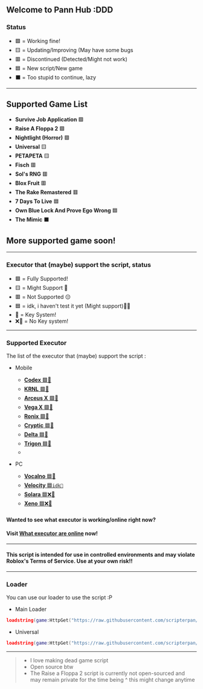 ## Welcome to Pann Hub :DDD

### Status
- 🟩 = Working fine!
- 🟨 = Updating/Improving (May have some bugs
- 🟥 = Discontinued (Detected/Might not work)
- 🟦 = New script/New game
- ⬛ = Too stupid to continue, lazy

---

## Supported Game List

- **Survive Job Application** 🟩
- **Raise A Floppa 2**  🟩
- **Nightlight (Horror)** 🟩
- **Universal** 🟨
- **PETAPETA** 🟨
- **Fisch** 🟥
- **Sol's RNG** 🟥
- **Blox Fruit** 🟥
- **The Rake Remastered** 🟥
- **7 Days To Live** 🟦
- **Own Blue Lock And Prove Ego Wrong** 🟦
- **The Mimic** ⬛


## More supported game soon!

---

### Executor that (maybe) support the script, status
- 🟩 = Fully Supported!
- 🟨 = Might Support 🤔
- 🟥 = Not Supported 😔 
- 🟦 = idk, i haven't test it yet (Might support)🥀💔
- 🔐 = Key System!
- ❌🔐 = No Key system!

---

### Supported Executor
The list of the executor that (maybe) support the script :

- Mobile
  - [**Codex** 🟩🔐](https://codex.lol/)
  - [**KRNL** 🟩🔐 ](https://krnl.cat)
  - [**Arceus X** 🟩🔐](https://spdmteam.com/)
  - [**Vega X** 🟩🔐](https://vegax.gg/)
  - [**Ronix** 🟩🔐](https://ronixstudios.com/)
  - [**Cryptic** 🟦🔐](https://getcryptic.net/)
  - [**Delta** 🟦🔐](https://deltaexploits.gg/android_dl)
  - [**Trigon** 🟦🔐](https://trigonevo.com/android/)
  - 
 
- PC
  - [**Vocalno** 🟦🔐](https://volcano.wtf/)
  - [**Velocity** 🟦`idk🔐`](https://getvelocity.live/)
  - [**Solara** 🟦❌🔐](https://getsolara.dev/)
  - [**Xeno** 🟦❌🔐](https://www.xeno.onl/)



#### Wanted to see what executor is working/online right now? 
#### Visit [What executor are online](https://weao.xyz/) now!

---

#### This script is intended for use in controlled environments and may violate Roblox's Terms of Service. Use at your own risk!!

---

### Loader

You can use our loader to use the script :P

- Main Loader

```lua
loadstring(game:HttpGet("https://raw.githubusercontent.com/scripterpan/scripterpan/refs/heads/main/Loader/Main.lua"))()
```

- Universal

```lua
loadstring(game:HttpGet("https://raw.githubusercontent.com/scripterpan/scripterpan/refs/heads/main/ScriptSrc/Universal.lua"))()
```

---

> - I love making dead game script 
> - Open source btw
> - The Raise a Floppa 2 script is currently not open-sourced and may remain private for the time being
> ^ this might change anytime
